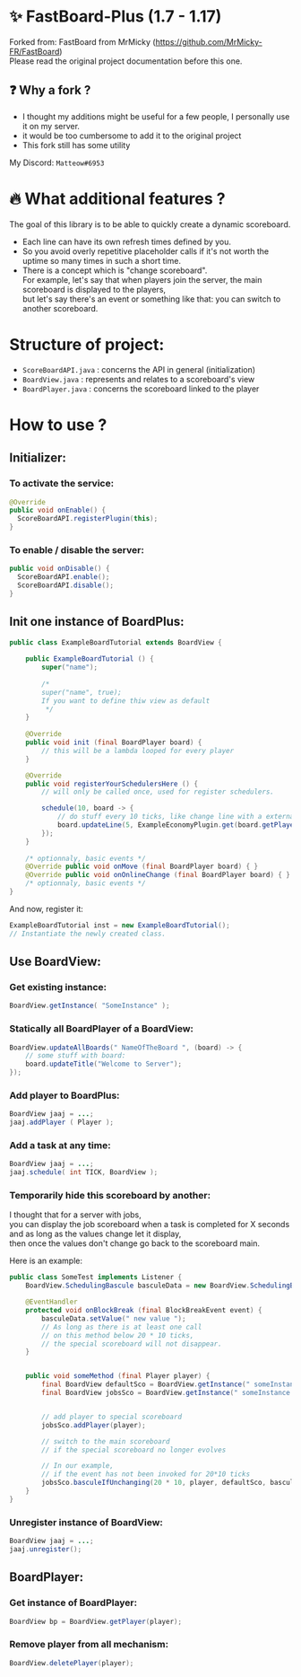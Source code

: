 # :sparkles: FastBoard-Plus (1.7 - 1.17)

Forked from: FastBoard from MrMicky (https://github.com/MrMicky-FR/FastBoard)   
Please read the original project documentation before this one.  

## :question: Why a fork ?
* I thought my additions might be useful for a few people, I personally use it on my server.  
* it would be too cumbersome to add it to the original project  
* This fork still has some utility  
  
My Discord: ``Matteow#6953``

# :fire: What additional features  ?
The goal of this library is to be able to quickly create a dynamic scoreboard.  
* Each line can have its own refresh times defined by you.
* So you avoid overly repetitive placeholder calls if it's not worth the uptime so many times in such a short time. 
* There is a concept which is "change scoreboard".  
For example, let's say that when players join the server, the main scoreboard is displayed to the players,  
but let's say there's an event or something like that: you can switch to another scoreboard.  
  
# Structure of project:
* ``ScoreBoardAPI.java`` : concerns the API in general (initialization) 
* ``BoardView.java`` : represents and relates to a scoreboard's view 
* ``BoardPlayer.java`` : concerns the scoreboard linked to the player 
  
# How to use ?
## Initializer:
### To activate the service:  
```java
@Override
public void onEnable() {
  ScoreBoardAPI.registerPlugin(this);
}
```  
  
### To enable / disable the server:  
```java
public void onDisable() {
  ScoreBoardAPI.enable();
  ScoreBoardAPI.disable();
}
```  

## Init one instance of BoardPlus:  
```java
public class ExampleBoardTutorial extends BoardView {
    
    public ExampleBoardTutorial () {
        super("name");
        
        /* 
        super("name", true);
        If you want to define thiw view as default                
         */
    }
    
    @Override
    public void init (final BoardPlayer board) {
        // this will be a lambda looped for every player
    }

    @Override
    public void registerYourSchedulersHere () {
        // will only be called once, used for register schedulers.

        schedule(10, board -> {
            // do stuff every 10 ticks, like change line with a external placeholder:
            board.updateLine(5, ExampleEconomyPlugin.get(board.getPlayer()) );
        });
    }
    
    /* optionnaly, basic events */
    @Override public void onMove (final BoardPlayer board) { }
    @Override public void onOnlineChange (final BoardPlayer board) { }
    /* optionnaly, basic events */
}
```  
And now, register it:
```java
ExampleBoardTutorial inst = new ExampleBoardTutorial();
// Instantiate the newly created class.
```   
## Use BoardView:  
### Get existing instance:
```java
BoardView.getInstance( "SomeInstance" );
```  
### Statically all BoardPlayer of a BoardView:
```java
BoardView.updateAllBoards(" NameOfTheBoard ", (board) -> {
    // some stuff with board:
    board.updateTitle("Welcome to Server");
});
```  
### Add player to BoardPlus:  
```java
BoardView jaaj = ...;
jaaj.addPlayer ( Player );
```
### Add a task at any time:
```java
BoardView jaaj = ...;
jaaj.schedule( int TICK, BoardView );
```
### Temporarily hide this scoreboard by another:  
I thought that for a server with jobs,  
you can display the job scoreboard when a task is completed for X seconds and as long as the values change let it display,  
then once the values don't change go back to the scoreboard main.  
  
Here is an example:

```java
public class SomeTest implements Listener {
    BoardView.SchedulingBascule basculeData = new BoardView.SchedulingBascule();

    @EventHandler
    protected void onBlockBreak (final BlockBreakEvent event) {
        basculeData.setValue(" new value ");
        // As long as there is at least one call
        // on this method below 20 * 10 ticks,
        // the special scoreboard will not disappear.
    }


    public void someMethod (final Player player) {
        final BoardView defaultSco = BoardView.getInstance(" someInstance ");
        final BoardView jobsSco = BoardView.getInstance(" someInstance ");


        // add player to special scoreboard
        jobsSco.addPlayer(player);

        // switch to the main scoreboard
        // if the special scoreboard no longer evolves

        // In our example,
        // if the event has not been invoked for 20*10 ticks
        jobsSco.basculeIfUnchanging(20 * 10, player, defaultSco, basculeData);
    }
}
```
### Unregister instance of BoardView:  
```java
BoardView jaaj = ...;
jaaj.unregister();
```
## BoardPlayer:
### Get instance of BoardPlayer:
```java
BoardView bp = BoardView.getPlayer(player);
```
### Remove player from all mechanism:
```java
BoardView.deletePlayer(player);
```

